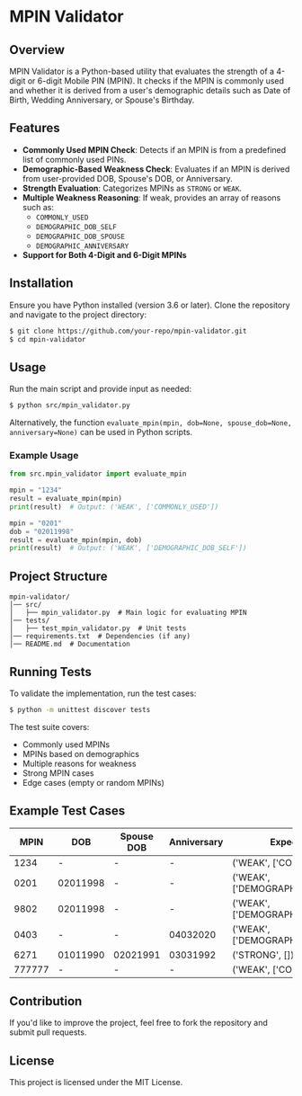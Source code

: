 # MPIN Validator

## Overview
MPIN Validator is a Python-based utility that evaluates the strength of a 4-digit or 6-digit Mobile PIN (MPIN). It checks if the MPIN is commonly used and whether it is derived from a user's demographic details such as Date of Birth, Wedding Anniversary, or Spouse's Birthday.

## Features
- **Commonly Used MPIN Check**: Detects if an MPIN is from a predefined list of commonly used PINs.
- **Demographic-Based Weakness Check**: Evaluates if an MPIN is derived from user-provided DOB, Spouse's DOB, or Anniversary.
- **Strength Evaluation**: Categorizes MPINs as `STRONG` or `WEAK`.
- **Multiple Weakness Reasoning**: If weak, provides an array of reasons such as:
  - `COMMONLY_USED`
  - `DEMOGRAPHIC_DOB_SELF`
  - `DEMOGRAPHIC_DOB_SPOUSE`
  - `DEMOGRAPHIC_ANNIVERSARY`
- **Support for Both 4-Digit and 6-Digit MPINs**

## Installation

Ensure you have Python installed (version 3.6 or later). Clone the repository and navigate to the project directory:
```sh
$ git clone https://github.com/your-repo/mpin-validator.git
$ cd mpin-validator
```

## Usage
Run the main script and provide input as needed:
```sh
$ python src/mpin_validator.py
```
Alternatively, the function `evaluate_mpin(mpin, dob=None, spouse_dob=None, anniversary=None)` can be used in Python scripts.

### Example Usage
```python
from src.mpin_validator import evaluate_mpin

mpin = "1234"
result = evaluate_mpin(mpin)
print(result)  # Output: ('WEAK', ['COMMONLY_USED'])

mpin = "0201"
dob = "02011998"
result = evaluate_mpin(mpin, dob)
print(result)  # Output: ('WEAK', ['DEMOGRAPHIC_DOB_SELF'])
```

## Project Structure
```
mpin-validator/
│── src/
│   ├── mpin_validator.py  # Main logic for evaluating MPIN
│── tests/
│   ├── test_mpin_validator.py  # Unit tests
│── requirements.txt  # Dependencies (if any)
│── README.md  # Documentation
```

## Running Tests
To validate the implementation, run the test cases:
```sh
$ python -m unittest discover tests
```
The test suite covers:
- Commonly used MPINs
- MPINs based on demographics
- Multiple reasons for weakness
- Strong MPIN cases
- Edge cases (empty or random MPINs)

## Example Test Cases
| MPIN  | DOB       | Spouse DOB | Anniversary | Expected Output |
|-------|----------|------------|------------|----------------|
| 1234  | -        | -          | -          | ('WEAK', ['COMMONLY_USED']) |
| 0201  | 02011998 | -          | -          | ('WEAK', ['DEMOGRAPHIC_DOB_SELF']) |
| 9802  | 02011998 | -          | -          | ('WEAK', ['DEMOGRAPHIC_DOB_SELF']) |
| 0403  | -        | -          | 04032020   | ('WEAK', ['DEMOGRAPHIC_ANNIVERSARY']) |
| 6271  | 01011990 | 02021991   | 03031992   | ('STRONG', []) |
| 777777| -        | -          | -          | ('WEAK', ['COMMONLY_USED']) |

## Contribution
If you'd like to improve the project, feel free to fork the repository and submit pull requests.

## License
This project is licensed under the MIT License.


